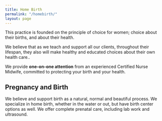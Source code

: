 ```yaml
---
title: Home Birth
permalink: "/homebirth/"
layout: page
---
```



This practice is founded on the principle of choice for women; choice about their births, and about their health.

We believe that as we teach and support all our clients, throughout their lifespan, they also will make healthy and educated choices about their own health care..

We provide **one-on-one attention** from an experienced Certified Nurse Midwife, committed to protecting your birth and your health.

## Pregnancy and Birth

We believe and support birth as a natural, normal and beautiful process.  We specialize in home birth, whether in the water or out, but have birth center options as well. We offer complete prenatal care, including lab work and ultrasound.

##